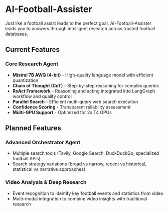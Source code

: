 # AI-Football-Assister

Just like a football assist leads to the perfect goal, AI-Football-Assister leads you to answers through intelligent research across trusted football databases.

## Current Features

### Core Research Agent
- **Mistral 7B AWQ (4-bit)** - High-quality language model with efficient quantization
- **Chain of Thought (CoT)** - Step-by-step reasoning for complex queries
- **ReAct Framework** - Reasoning and acting integrated into LangGraph workflow and quality control 
- **Parallel Search** - Efficient multi-query web search execution
- **Confidence Scoring** - Transparent reliability assessment
- **Multi-GPU Support** - Optimized for 2x T4 GPUs


## Planned Features

### Advanced Orchestrator Agent
- Multiple search tools (Tavily, Google Search, DuckDuckGo, specialized football APIs)
- Search strategy variations (broad vs narrow, recent vs historical, statistical vs narrative approaches)


### Video Analysis & Deep Research
- Event recognition to identify key football events and statistics from video
- Multi-modal integration to combine video insights with traditional research

